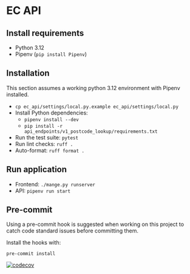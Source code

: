 # EC API


## Install requirements

* Python 3.12
* Pipenv (`pip install Pipenv`)

## Installation

This section assumes a working python 3.12 environment with Pipenv installed.

* `cp ec_api/settings/local.py.example ec_api/settings/local.py`
* Install Python dependencies:
    * `pipenv install --dev`
    * `pip install -r api_endpoints/v1_postcode_lookup/requirements.txt`
* Run the test suite: `pytest`
* Run lint checks: `ruff .`
* Auto-format: `ruff format .`

## Run application

- Frontend: `./mange.py runserver`
- API: `pipenv run start`

## Pre-commit

Using a pre-commit hook is suggested when working on this project to catch
code standard issues before committing them.

Install the hooks with:

`pre-commit install`


[![codecov](https://codecov.io/gh/DemocracyClub/ec-api-proxy/branch/hotfix/dependency-upgrades/graph/badge.svg?token=M9VDGSYISQ)](https://codecov.io/gh/DemocracyClub/ec-api-proxy)
